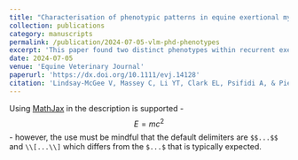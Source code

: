 ```yaml
---
title: "Characterisation of phenotypic patterns in equine exertional myopathy syndrome."
collection: publications
category: manuscripts
permalink: /publication/2024-07-05-vlm-phd-phenotypes
excerpt: 'This paper found two distinct phenotypes within recurrent exertional rhabdomyolsyis syndrome in horses, that clustered based on patterns of clinical signs, indicating potential novel subtypes of the disease.'
date: 2024-07-05
venue: 'Equine Veterinary Journal'
paperurl: 'https://dx.doi.org/10.1111/evj.14128'
citation: 'Lindsay-McGee V, Massey C, Li YT, Clark EL, Psifidi A, & Piercy RJ (2024) Characterisation of phenotypic patterns in equine exertional myopathy syndrome.  <i>Equine Veterinary Journal</i>.'
---
```


Using [MathJax](https://www.mathjax.org/) in the description is supported - $$E=mc^2$$ - however, the use must be mindful that the default delimiters are `$$...$$` and `\\[...\\]` which differs from the `$...$` that is typically expected.
